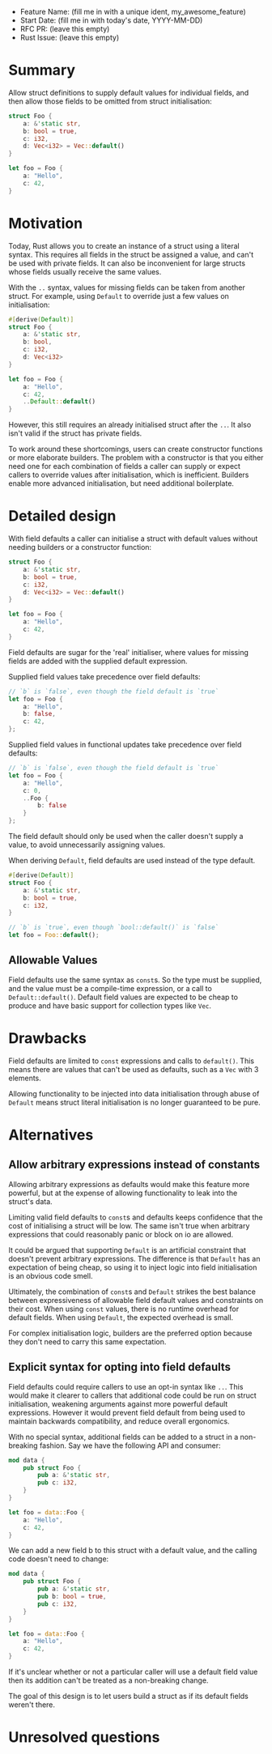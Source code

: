 - Feature Name: (fill me in with a unique ident, my_awesome_feature)
- Start Date: (fill me in with today's date, YYYY-MM-DD)
- RFC PR: (leave this empty)
- Rust Issue: (leave this empty)

# Summary
[summary]: #summary

Allow struct definitions to supply default values for individual fields, and then allow those fields to be omitted from struct initialisation:

```rust
struct Foo {
    a: &'static str,
    b: bool = true,
    c: i32,
    d: Vec<i32> = Vec::default()
}

let foo = Foo {
    a: "Hello",
    c: 42,
}
```

# Motivation
[motivation]: #motivation

Today, Rust allows you to create an instance of a struct using a literal syntax. This requires all fields in the struct be assigned a value, and can't be used with private fields. It can also be inconvenient for large structs whose fields usually receive the same values.

With the `..` syntax, values for missing fields can be taken from another struct. For example, using `Default` to override just a few values on initialisation:

```rust
#[derive(Default)]
struct Foo {
    a: &'static str,
    b: bool,
    c: i32,
    d: Vec<i32>
}

let foo = Foo {
    a: "Hello",
    c: 42,
    ..Default::default()
}
```

However, this still requires an already initialised struct after the `..`. It also isn't valid if the struct has private fields.

To work around these shortcomings, users can create constructor functions or more elaborate builders. The problem with a constructor is that you either need one for each combination of fields a caller can supply or expect callers to override values after initialisation, which is inefficient. Builders enable more advanced initialisation, but need additional boilerplate.

# Detailed design
[design]: #detailed-design

With field defaults a caller can initialise a struct with default values without needing builders or a constructor function:

```rust
struct Foo {
    a: &'static str,
    b: bool = true,
    c: i32,
    d: Vec<i32> = Vec::default()
}

let foo = Foo {
    a: "Hello",
    c: 42,
}
```

Field defaults are sugar for the 'real' initialiser, where values for missing fields are added with the supplied default expression.

Supplied field values take precedence over field defaults:

```rust
// `b` is `false`, even though the field default is `true`
let foo = Foo {
    a: "Hello",
    b: false,
    c: 42,
};
```

Supplied field values in functional updates take precedence over field defaults:

```rust
// `b` is `false`, even though the field default is `true`
let foo = Foo {
    a: "Hello",
    c: 0,
    ..Foo {
        b: false
    }
};
```

The field default should only be used when the caller doesn't supply a value, to avoid unnecessarily assigning values.

When deriving `Default`, field defaults are used instead of the type default.

```rust
#[derive(Default)]
struct Foo {
    a: &'static str,
    b: bool = true,
    c: i32,
}

// `b` is `true`, even though `bool::default()` is `false`
let foo = Foo::default();
```

## Allowable Values

Field defaults use the same syntax as `const`s. So the type must be supplied, and the value must be a compile-time expression, or a call to `Default::default()`. Default field values are expected to be cheap to produce and have basic support for collection types like `Vec`.

# Drawbacks
[drawbacks]: #drawbacks

Field defaults are limited to `const` expressions and calls to `default()`. This means there are values that can't be used as defaults, such as a `Vec` with 3 elements.

Allowing functionality to be injected into data initialisation through abuse of `Default` means struct literal initialisation is no longer guaranteed to be pure.

# Alternatives
[alternatives]: #alternatives

## Allow arbitrary expressions instead of constants

Allowing arbitrary expressions as defaults would make this feature more powerful, but at the expense of allowing functionality to leak into the struct's data.

Limiting valid field defaults to `const`s and defaults keeps confidence that the cost of initialising a struct will be low. The same isn't true when arbitrary expressions that could reasonably panic or block on io are allowed.

It could be argued that supporting `Default` is an artificial constraint that doesn't prevent arbitrary expressions. The difference is that `Default` has an expectation of being cheap, so using it to inject logic into field initialisation is an obvious code smell.

Ultimately, the combination of `const`s and `Default` strikes the best balance between expressiveness of allowable field default values and constraints on their cost. When using `const` values, there is no runtime overhead for default fields. When using `Default`, the expected overhead is small.

For complex initialisation logic, builders are the preferred option because they don't need to carry this same expectation.

## Explicit syntax for opting into field defaults

Field defaults could require callers to use an opt-in syntax like `..`. This would make it clearer to callers that additional code could be run on struct initialisation, weakening arguments against more powerful default expressions. However it would prevent field default from being used to maintain backwards compatibility, and reduce overall ergonomics.

With no special syntax, additional fields can be added to a struct in a non-breaking fashion. Say we have the following API and consumer:

```rust
mod data {
    pub struct Foo {
        pub a: &'static str,
        pub c: i32,
    }
}

let foo = data::Foo {
    a: "Hello",
    c: 42,
}
```

We can add a new field b to this struct with a default value, and the calling code doesn't need to change:

```rust
mod data {
    pub struct Foo {
        pub a: &'static str,
        pub b: bool = true,
        pub c: i32,
    }
}

let foo = data::Foo {
    a: "Hello",
    c: 42,
}
```

If it's unclear whether or not a particular caller will use a default field value then its addition can't be treated as a non-breaking change.

The goal of this design is to let users build a struct as if its default fields weren't there.

# Unresolved questions
[unresolved]: #unresolved-questions